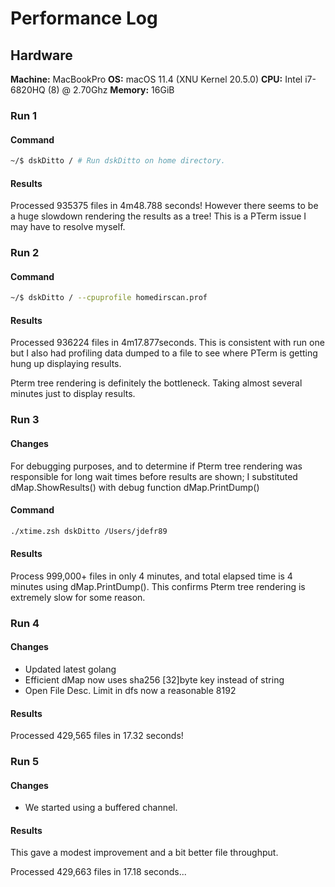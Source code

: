 # Performance Log


## Hardware


**Machine:** MacBookPro
**OS:** macOS 11.4 (XNU Kernel 20.5.0)
**CPU:** Intel i7-6820HQ (8) @ 2.70Ghz
**Memory:** 16GiB

### Run 1

#### Command

```bash
~/$ dskDitto / # Run dskDitto on home directory.
```

#### Results

Processed 935375 files in 4m48.788 seconds! However there seems to be a huge slowdown
rendering the results as a tree! This is a PTerm issue I may have to resolve myself.

### Run 2

#### Command

```bash
~/$ dskDitto / --cpuprofile homedirscan.prof
```

#### Results

Processed 936224 files in 4m17.877seconds. This is consistent with run one but I also had
profiling data dumped to a file to see where PTerm is getting hung up displaying results.

Pterm tree rendering is definitely the bottleneck. Taking almost several minutes just to display results.

### Run 3

#### Changes

For debugging purposes, and to determine if Pterm tree rendering was responsible for long wait times before results are shown; I
substituted dMap.ShowResults() with debug function dMap.PrintDump()

#### Command

```bash
./xtime.zsh dskDitto /Users/jdefr89
```

#### Results

Process 999,000+ files in only 4 minutes, and total elapsed time is 4 minutes using dMap.PrintDump().
This confirms Pterm tree rendering is extremely slow for some reason.

### Run 4

#### Changes

* Updated latest golang
* Efficient dMap now uses sha256 [32]byte key instead of string
* Open File Desc. Limit in dfs now a reasonable 8192 

#### Results

Processed 429,565 files in 17.32 seconds!

### Run 5

#### Changes

* We started using a buffered channel. 

#### Results

This gave a modest improvement and a bit better file throughput.

Processed 429,663 files in 17.18 seconds...

